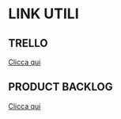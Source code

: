 <h1> LINK UTILI </h1>
<h2> TRELLO </h2>
<a href="https://trello.com/b/F5OvQspk/softwareengineeringgruppo05-2023"> Clicca qui </a>

<h2> PRODUCT BACKLOG </h2>
<a href="https://docs.google.com/document/d/1dlgxWKku_eJ2IDj9XRODbV1maa5C4Jp7JgzGoHOcC1A/edit"> Clicca qui </a>


